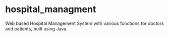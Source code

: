# hospital_managment
Web based Hospital Management System with various functions for doctors and patients, built using Java.
